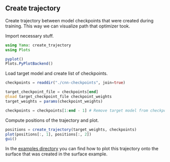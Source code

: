 ## Create trajectory

Create trajectory between model checkpoints that were created during training.
This way we can visualize path that optimizer took.

Import necessary stuff.

```julia
using Yama: create_trajectory
using Plots

pyplot()
Plots.PyPlotBackend()
```

Load target model and create list of checkpoints.

```julia
checkpoints = readdir("./cnn-checkpoints", join=true)

target_checkpoint_file = checkpoints[end]
@load target_checkpoint_file checkpoint_weights
target_weights = params(checkpoint_weights)

checkpoints = checkpoints[1:end - 1] # Remove target model from checkpoints
```

Compute positions of the trajectory and plot.

```julia
positions = create_trajectory(target_weights, checkpoints)
plot(positions[:, 1], positions[:, 2])
gui()
```

In the [examples directory](https://github.com/pxl-th/Yama.jl/tree/master/examples)
you can find how to plot this trajectory onto the surface
that was created in the surface example.
